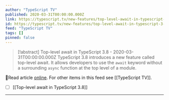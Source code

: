 ```yaml
---
author: "TypeScript TV"
published: 2020-03-31T00:00:00.000Z
link: https://typescript.tv/new-features/top-level-await-in-typescript-3-8/
id: https://typescript.tv/new-features/top-level-await-in-typescript-3-8/
feed: "TypeScript TV"
tags: []
pinned: false
---
```

> [!abstract] Top-level await in TypeScript 3.8 - 2020-03-31T00:00:00.000Z
> TypeScript 3.8 introduces a new feature called top-level await. It allows developers to use the `await` keyword without a surrounding `async` function at the top level of a module.

🔗Read article [online](https://typescript.tv/new-features/top-level-await-in-typescript-3-8/). For other items in this feed see [[TypeScript TV]].

- [ ] [[Top-level await in TypeScript 3․8]]
- - -

